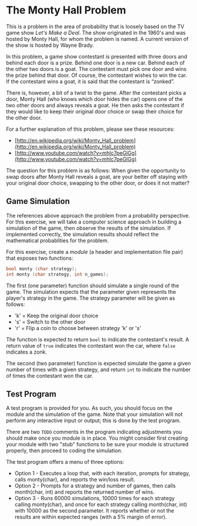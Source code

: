 # The Monty Hall Problem

This is a problem in the area of probability that is loosely based on the TV game show *Let's Make a Deal*. The show originated in the 1960's and was hosted by Monty Hall, for whom the problem is named. A current version of the show is hosted by Wayne Brady.

In this problem, a game show contestant is presented with three doors and behind each door is a prize. Behind one door is a new car. Behind each of the other two doors is a goat. The contestant must pick one door and wins the prize behind that door. Of course, the contestant wishes to win the car. If the contestant wins a goat, it is said that the contestant is “zonked”.

There is, however, a bit of a twist to the game. After the contestant picks a door, Monty Hall (who knows which door hides the car) opens one of the two other doors and always reveals a goat. He then asks the contestant if they would like to keep their original door choice or swap their choice for the other door.

For a further explanation of this problem, please see these resources:

* [http://en.wikipedia.org/wiki/Monty_Hall_problem](http://en.wikipedia.org/wiki/Monty_Hall_problem)
* [http://www.youtube.com/watch?v=mhlc7peGlGg](http://www.youtube.com/watch?v=mhlc7peGlGg)

The question for this problem is as follows: When given the opportunity to swap doors after Monty Hall reveals a goat, are your better off staying with your original door choice, swapping to the other door, or does it not matter?

## Game Simulation

The references above approach the problem from a probability perspective. For this exercise, we will take a computer science approach in building a simulation of the game, then observe the results of the simulation. If implemented correctly, the simulation results should reflect the mathematical probablities for the problem.

For this exercise, create a *module* (a header and implementation file pair) that exposes two functions:

```C++
bool monty (char strategy);
int monty (char strategy, int n_games);
```

The first (one parameter) function should simulate a single round of the game. The simulation expects that the parameter given represents the player's strategy in the game. The strategy parameter will be given as follows:

* 'k' = Keep the original door choice
* 's' = Switch to the other door
* 'r' = Flip a coin to choose between strategy 'k' or 's'

The function is expected to return `bool` to indicate the contestant's result. A return value of `true` indicates the contestant won the car, where `false` indicates a zonk.

The second (two parameter) function is expected simulate the game a given number of times with a given strategy, and return `int` to indicate the number of times the contestant won the car.

## Test Program

A test program is provided for you. As such, you should focus on the module and the simulation of the game. Note that your simulation will not perform any interactive input or output; this is done by the test program.

There are two `TODO` comments in the program indicating adjustments you should make once you module is in place. You might consider first creating your module with two "stub" functions to be sure your module is structured properly, then proceed to coding the simulation.

The test program offers a menu of three options:

* Option 1 - Executes a loop that, with each iteration, prompts for strategy, calls monty(char), and reports the win/loss result.
* Option 2 - Prompts for a strategy and number of games, then calls month(char, int) and reports the returned number of wins.
* Option 3 - Runs 60000 simulations, 10000 times for each strategy calling monty(char), and once for each strategy calling month(char, int) with 10000 as the second parameter. It reports whether or not the results are within expected ranges (with a 5% margin of error).

